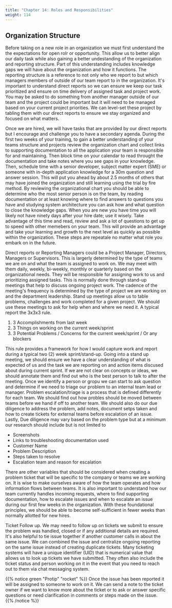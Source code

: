 ```yaml
---
title: "Chapter 14: Roles and Responsibilities" 
weight: 114
---
```


## Organization Structure

Before taking on a new role in an organization we must first understand the the expectations for open rolr or opportunity. This allow us to better align our daily task while also gaining a better undestanding of the organization and reporting structure. Part of this understanding includes knowledge gaps we will have about the organization and how it functions. The reporting structure is a reference to not only who we report to but which managers members of outside of our team report to in the organization. It's important to understand direct reports so we can ensure we keep our task prioritized and ensure on time delivery of assigned task and project work. You may be asked to do something from another manager outside of our team and the project could be important but it will need to be managed based on your current project priorities. We can level-set these project by tabling them with our direct reports to ensure we stay organized and focused on what matters. 

Once we are hired, we will have tasks that are provided by our direct reports but I encourage and challenge you to have a secondary agenda. During the first two weeks of your training, to gain a better understanding of your teams structure and projects review the organization chart and collect links to supporting documentation to all the application your team is responsible for and maintaining. Then block time on your calendar to read throught the documentation and take notes where you see gaps in your knowledge. Then, schedule time with a senior developer, subject matter expert (SME) or someone with in-depth application knowledge for a 30m question and answer session. This will put you ahead by about 2.5 months of others that may have joined the organization and still learning using the trial by fire method. By reviewing the organizational chart you should be able to determine who the most senior person is on the team, by reading documentation or at least knowing where to find answers to questions you have and studying system architecture you can ask how and what question to close the knowledge gaps. When you are new you have time you will likely not have ninety days after your hire date; use it wisely. Take advantage of this time and read, review and ask a lot of questions to get up to speed with other memebers on your team. This will provide an advantage and take your learning and growth to the next level as quickly as possible within the organization. These steps are repeatale no matter what role you embark on in the future.     

Direct reports or Reporting Managers could be a Project Manager, Directors, Managers or Supervisors. This is largerly determined by the type of teams we are on and what the team is assigned to work on. We may meet with them daily, weekly, bi-weekly, monthly or quarterly based on the organizational needs. They will be responsible for assigning work to us and prioritizing assigned tasks. This is normally done through stand-up meetings that help to discuss ongoing project work. The cadence of the meeting's frequency is determined by the type of project we are working on and the department leadership. Stand up meetings allow us to table problems, challenges and work completed for a given project. We should use these meetings to ask for help when and where we need it. A typical report the 3x3x3 rule. 

1. 3 Accomplishments from last week  
2. 3 Things on working on the current week/sprint
3. 3 Potential Problems / Concerns for the current week/sprint / Or any blockers  

This rule provides a framework for how I would capture work and report during a typical two (2) week sprint/stand-up. Going into a stand up meeting, we should ensure we have a clear understanding of what is expected of us and the task we are reporting on and action items discused about during current sprint. If we are not clear on concepts or ideas, we should annotate them and find out who is the best person to talk to after the meeting. Once we identify a person or gropu we can start to ask question and determine if we need to triage our problem to an internal team lead or manager. Problem escalation/triage is a process that is defined differently for each team. We should find out how probles should be moved between teams before we hand if off to another team. We should also do our due diligence to address the problem, add notes, document setps taken and how to create tickets for external teams before escalation of an issue. Lastly, Due diligence may vary based on the problem type but at a minimum our research should include but is not limited to 

* Screenshots
* Links to troubleshooting documentation used  
* Customer Name 
* Problem Description 
* Steps taken to resolve
* Escalation team and reason for escalation 

There are other variables that should be considered when creating a problem ticket that will be specific to the company or teams we are working on. It is wise to make ourselves aware of how the team operates and how information flows between teams. It is also important to understand how our team currently handles incoming requests, where to find supporting documentation, how to escalate issues and when to escalate an issue during our first few weeks in the organization. With these foundational principles, we should be able to become self-sufficient in fewer weeks than normally allotted for new hires. 

Ticket Follow up. We may need to follow up on tickets we submit to ensure the problem was handled, closed or if any additional details are required. It's also helpful to tie issue together if another customer calls in about the same issue. We can combined the issue and centralize ongoing reporting on the same issue instead of creating duplicate tickets. Many ticketing systems will have a unique identifier (UID) that is numerical value that allows us to look up tickets we have submitted. They often also include the ticket status and person working on it in the event that you need to reach out to them via chat messaging system. 

{{% notice green "Protip" "rocket" %}}
Once the issue has been reported it will be assigned to someone to work on it. We can send a note to the ticket owner if we want to know more about the ticket or to ask or answer specific questions or need clarification in comments or steps made on the issue. 
{{% /notice %}}
